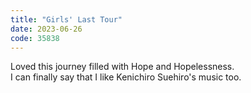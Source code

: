 ```yaml
---
title: "Girls' Last Tour"
date: 2023-06-26
code: 35838
---
```

Loved this journey filled with Hope and Hopelessness.
<br>
I can finally say that I like Kenichiro Suehiro's music too.